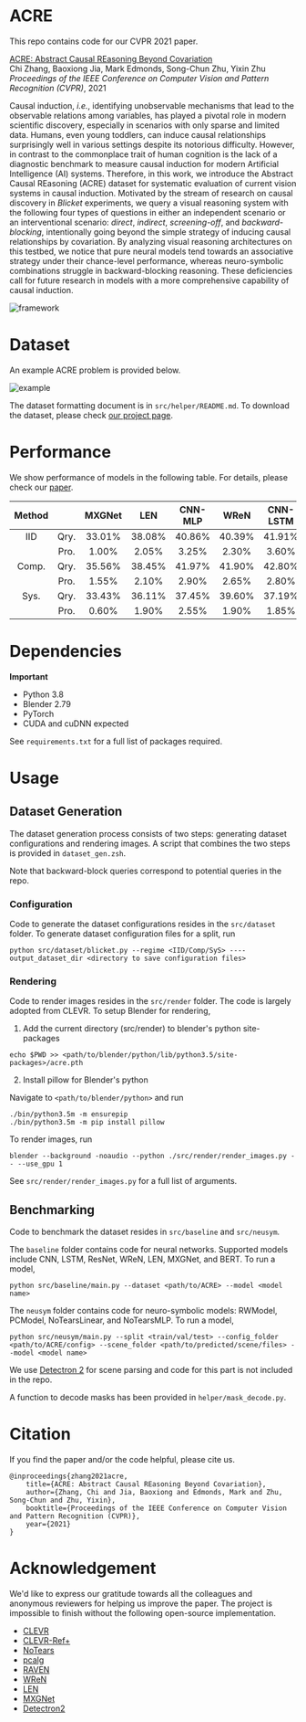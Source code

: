 # ACRE
This repo contains code for our CVPR 2021 paper.

[ACRE: <u>A</u>bstract <u>C</u>ausal <u>RE</u>asoning Beyond Covariation](http://wellyzhang.github.io/attach/cvpr21zhang_acre.pdf)  
Chi Zhang, Baoxiong Jia, Mark Edmonds, Song-Chun Zhu, Yixin Zhu  
*Proceedings of the IEEE Conference on Computer Vision and Pattern Recognition (CVPR)*, 2021   

Causal induction, *i.e.*, identifying unobservable mechanisms that lead to the observable relations among variables, has played a pivotal role in modern scientific discovery, especially in scenarios with only sparse and limited data. Humans, even young toddlers, can induce causal relationships surprisingly well in various settings despite its notorious difficulty. However, in contrast to the commonplace trait of human cognition is the lack of a diagnostic benchmark to measure causal induction for modern Artificial Intelligence (AI) systems. Therefore, in this work, we introduce the Abstract Causal REasoning (ACRE) dataset for systematic evaluation of current vision systems in causal induction. Motivated by the stream of research on causal discovery in *Blicket* experiments, we query a visual reasoning system with the following four types of questions in either an independent scenario or an interventional scenario: *direct*, *indirect*, *screening-off*, and *backward-blocking*, intentionally going beyond the simple strategy of inducing causal relationships by covariation. By analyzing visual reasoning architectures on this testbed, we notice that pure neural models tend towards an associative strategy under their chance-level performance, whereas neuro-symbolic combinations struggle in backward-blocking reasoning. These deficiencies call for future research in models with a more comprehensive capability of causal induction.

![framework](http://wellyzhang.github.io/img/in-post/ACRE/model.jpeg)

# Dataset

An example ACRE problem is provided below.

![example](http://wellyzhang.github.io/img/in-post/ACRE/example.jpeg)

The dataset formatting document is in ```src/helper/README.md```. To download the dataset, please check [our project page](http://wellyzhang.github.io/project/acre.html#dataset).

# Performance

We show performance of models in the following table. For details, please check our [paper](http://wellyzhang.github.io/attach/cvpr21zhang_prae.pdf).

| Method |      | MXGNet |  LEN   | CNN-MLP |  WReN  | CNN-LSTM | ResNet-MLP | CNN-BERT | NS-RW  | NS-PC  | **NS-Opt** |
|:------:|:----:|:------:|:------:|:-------:|:------:|:--------:|:----------:|:--------:|:------:|:------:|:----------:|
|  IID   | Qry. | 33.01% | 38.08% | 40.86%  | 40.39% |  41.91%  |   42.00%   |  43.56%  | 46.61% | 59.26% | **66.29**% |
|        | Pro. | 1.00%  | 2.05%  |  3.25%  | 2.30%  |  3.60%   |   3.35%    |  3.50%   | 6.45%  | 21.15% | **27.00**% |
| Comp.  | Qry. | 35.56% | 38.45% | 41.97%  | 41.90% |  42.80%  |   42.80%   |  43.79%  | 50.69% | 61.83% | **69.04**% |
|        | Pro. | 1.55%  | 2.10%  |  2.90%  | 2.65%  |  2.80%   |   2.60%    |  2.40%   | 8.10%  | 22.00% | **31.20**% |
|  Sys.  | Qry. | 33.43% | 36.11% | 37.45%  | 39.60% |  37.19%  |   37.71%   |  39.93%  | 42.18% | 62.63% | **67.44**% |
|        | Pro. | 0.60%  | 1.90%  |  2.55%  | 1.90%  |  1.85%   |   1.75%    |  1.90%   | 4.00%  | 29.20% | **29.55**% |


# Dependencies

**Important**
* Python 3.8
* Blender 2.79
* PyTorch
* CUDA and cuDNN expected

See ```requirements.txt``` for a full list of packages required.

# Usage

## Dataset Generation

The dataset generation process consists of two steps: generating dataset configurations and rendering images. A script that combines the two steps is provided in ```dataset_gen.zsh```.

Note that backward-block queries correspond to potential queries in the repo.

### Configuration

Code to generate the dataset configurations resides in the ```src/dataset``` folder. To generate dataset configuration files for a split, run

```
python src/dataset/blicket.py --regime <IID/Comp/SyS> ----output_dataset_dir <directory to save configuration files>
```

### Rendering

Code to render images resides in the ```src/render``` folder. The code is largely adopted from CLEVR. To setup Blender for rendering, 

1. Add the current directory (src/render) to blender's python site-packages 
```
echo $PWD >> <path/to/blender/python/lib/python3.5/site-packages>/acre.pth
```

2. Install pillow for Blender's python

Navigate to ```<path/to/blender/python>``` and run 
```
./bin/python3.5m -m ensurepip
./bin/python3.5m -m pip install pillow
```

To render images, run
```
blender --background -noaudio --python ./src/render/render_images.py -- --use_gpu 1
```

See ```src/render/render_images.py``` for a full list of arguments.

## Benchmarking

Code to benchmark the dataset resides in ```src/baseline``` and ```src/neusym```. 

The ```baseline``` folder contains code for neural networks. Supported models include CNN, LSTM, ResNet, WReN, LEN, MXGNet, and BERT. To run a model,
```
python src/baseline/main.py --dataset <path/to/ACRE> --model <model name>
```

The ```neusym``` folder contains code for neuro-symbolic models: RWModel, PCModel, NoTearsLinear, and NoTearsMLP. To run a model,
```
python src/neusym/main.py --split <train/val/test> --config_folder <path/to/ACRE/config> --scene_folder <path/to/predicted/scene/files> --model <model name>
```

We use [Detectron 2](https://github.com/facebookresearch/detectron2) for scene parsing and code for this part is not included in the repo. 

A function to decode masks has been provided in ```helper/mask_decode.py```.

# Citation

If you find the paper and/or the code helpful, please cite us.

```
@inproceedings{zhang2021acre,
    title={ACRE: Abstract Causal REasoning Beyond Covariation},
    author={Zhang, Chi and Jia, Baoxiong and Edmonds, Mark and Zhu, Song-Chun and Zhu, Yixin},
    booktitle={Proceedings of the IEEE Conference on Computer Vision and Pattern Recognition (CVPR)},
    year={2021}
}
```

# Acknowledgement

We'd like to express our gratitude towards all the colleagues and anonymous reviewers for helping us improve the paper. The project is impossible to finish without the following open-source implementation.

* [CLEVR](https://github.com/facebookresearch/clevr-dataset-gen)
* [CLEVR-Ref+](https://github.com/ccvl/clevr-refplus-dataset-gen)
* [NoTears](https://github.com/xunzheng/notears)
* [pcalg](https://github.com/keiichishima/pcalg)
* [RAVEN](https://github.com/WellyZhang/RAVEN)
* [WReN](https://github.com/Fen9/WReN)
* [LEN](https://github.com/zkcys001/distracting_feature)
* [MXGNet](https://github.com/thematrixduo/MXGNet)
* [Detectron2](https://github.com/facebookresearch/detectron2)

